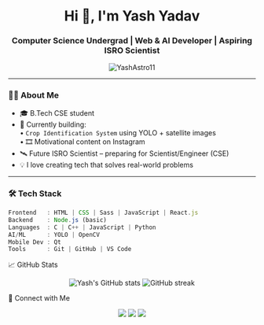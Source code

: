 <h1 align="center">Hi 👋, I'm Yash Yadav</h1>
<h3 align="center">Computer Science Undergrad | Web & AI Developer | Aspiring ISRO Scientist</h3>

<p align="center">
  <img src="https://komarev.com/ghpvc/?username=YashAstro11&label=Profile%20views&color=0e75b6&style=flat" alt="YashAstro11" />
</p>

---

### 👨‍💻 About Me
- 🎓 B.Tech CSE student  
- 🚀 Currently building:   
  • `Crop Identification System` using YOLO + satellite images  
  • 🎞️ Motivational content on Instagram  
- 🛰️ Future ISRO Scientist – preparing for Scientist/Engineer (CSE)  
- 💡 I love creating tech that solves real-world problems  

---

### 🛠️ Tech Stack
```ts
Frontend   : HTML | CSS | Sass | JavaScript | React.js  
Backend    : Node.js (basic)  
Languages  : C | C++ | JavaScript | Python  
AI/ML      : YOLO | OpenCV  
Mobile Dev : Qt 
Tools      : Git | GitHub | VS Code   

 ```
📈 GitHub Stats
<p align="center"> <img src="https://github-readme-stats.vercel.app/api?username=YashAstro11&show_icons=true&theme=radical" alt="Yash's GitHub stats" /> <img src="https://github-readme-streak-stats.herokuapp.com?user=YashAstro11&theme=radical&date_format=M%20j%5B%2C%20Y%5D" alt="GitHub streak" /> </p>

🔗 Connect with Me
<p align="center"> <a href="https://www.linkedin.com/in/yashyadav-cse" target="_blank"><img src="https://img.shields.io/badge/LinkedIn-blue?logo=linkedin&style=for-the-badge" /></a> <a href="https://github.com/YashAstro11" target="_blank"><img src="https://img.shields.io/badge/GitHub-black?logo=github&style=for-the-badge" /></a> <a href="https://www.instagram.com/yash_2606__/" target="_blank"><img src="https://img.shields.io/badge/Instagram-pink?logo=instagram&style=for-the-badge" /></a> </p>
